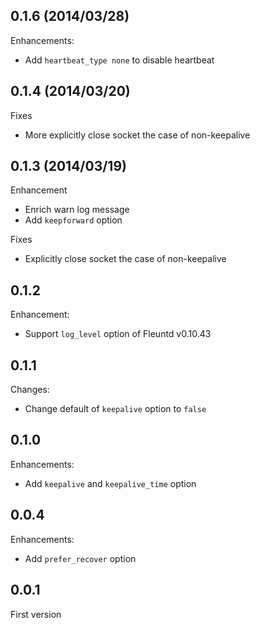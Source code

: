 ## 0.1.6 (2014/03/28)

Enhancements:

* Add `heartbeat_type none` to disable heartbeat

## 0.1.4 (2014/03/20)

Fixes

* More explicitly close socket the case of non-keepalive

## 0.1.3 (2014/03/19)

Enhancement

* Enrich warn log message
* Add `keepforward` option

Fixes

* Explicitly close socket the case of non-keepalive

## 0.1.2

Enhancement:

* Support `log_level` option of Fleuntd v0.10.43

## 0.1.1

Changes:

* Change default of `keepalive` option to `false`

## 0.1.0

Enhancements:

* Add `keepalive` and `keepalive_time` option

## 0.0.4

Enhancements:

* Add `prefer_recover` option

## 0.0.1

First version
